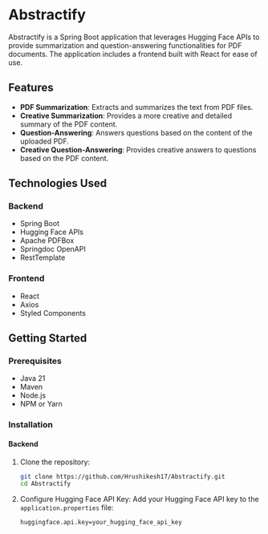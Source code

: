 # Abstractify

Abstractify is a Spring Boot application that leverages Hugging Face APIs to provide summarization and question-answering functionalities for PDF documents. The application includes a frontend built with React for ease of use.

## Features

- **PDF Summarization**: Extracts and summarizes the text from PDF files.
- **Creative Summarization**: Provides a more creative and detailed summary of the PDF content.
- **Question-Answering**: Answers questions based on the content of the uploaded PDF.
- **Creative Question-Answering**: Provides creative answers to questions based on the PDF content.

## Technologies Used

### Backend
- Spring Boot
- Hugging Face APIs
- Apache PDFBox
- Springdoc OpenAPI
- RestTemplate

### Frontend
- React
- Axios
- Styled Components

## Getting Started

### Prerequisites

- Java 21
- Maven
- Node.js
- NPM or Yarn

### Installation

#### Backend

1. Clone the repository:
    ```sh
    git clone https://github.com/Hrushikesh17/Abstractify.git
    cd Abstractify
    ```

2. Configure Hugging Face API Key:
   Add your Hugging Face API key to the `application.properties` file:
   ```properties
   huggingface.api.key=your_hugging_face_api_key
